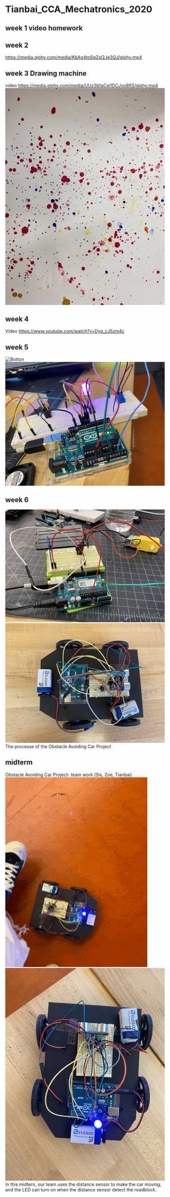 # Tianbai_CCA_Mechatronics_2020
## week 1 video homework

## week 2 
https://media.giphy.com/media/KbAg4toSqZsI2Je3QJ/giphy.mp4
## week 3 Drawing machine
video https://media.giphy.com/media/UUz3bfaCw1DCJyo9XS/giphy.mp4
![Drawing](https://github.com/Tianbaidun0-0/Tianbai_CCA_Mechatronics_2020/blob/master/Drawing.png)
## week 4 
Video https://www.youtube.com/watch?v=Dyg_cJ5zm4c
## week 5
![Botton](https://github.com/Tianbaidun0-0/Tianbai_CCA_Mechatronics_2020/blob/master/buttonlightGIF.GIF)
![6](https://github.com/Tianbaidun0-0/Tianbai_CCA_Mechatronics_2020/blob/master/6.png)
## week 6
![666666](https://github.com/Tianbaidun0-0/Tianbai_CCA_Mechatronics_2020/blob/master/666666.png)
![7777777JPG](https://github.com/Tianbaidun0-0/Tianbai_CCA_Mechatronics_2020/blob/master/7777777JPG.JPG)
The processe of the Obstacle Avoiding Car Project
## midterm 
Obstacle Avoiding Car Project- team work (Sis, Zoe, Tianbai)
![Car](https://github.com/Tianbaidun0-0/Tianbai_CCA_Mechatronics_2020/blob/master/Car.GIF)
![77](https://github.com/Tianbaidun0-0/Tianbai_CCA_Mechatronics_2020/blob/master/77.JPG)
In this midtern, our team uses the distance sensor to make the car moving, and the LED can turn on when the distance sensor detect the roadblock.
